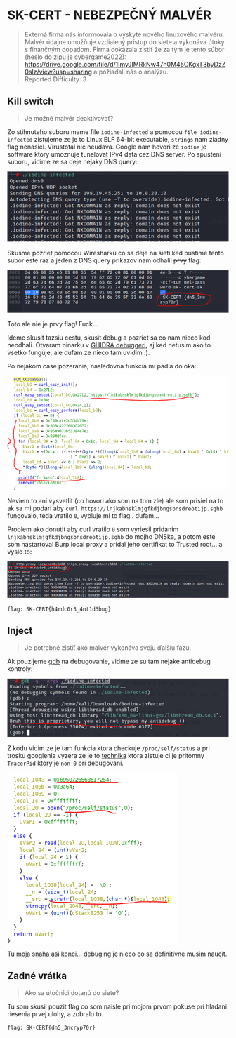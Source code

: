 # SK-CERT - NEBEZPEČNÝ MALVÉR
>Externá firma nás informovala o výskyte nového linuxového malvéru. Malvér údajne umožňuje vzdialený prístup do siete a vykonáva útoky s finančným dopadom. Firma dokázala zistiť že za tým je tento súbor (heslo do zipu je cybergame2022): https://drive.google.com/file/d/1ImyJIMRkNw47h0M45CKgxT3byDzZ0slz/view?usp=sharing
a požiadali nás o analýzu. <br/>
Reported Difficulty: 3

## Kill switch
> Je možné malvér deaktivovať?

Zo stihnuteho suboru mame file `iodine-infected` a pomocou `file iodine-infected` zistujeme ze je to Linux ELF 64-bit executable, `strings` nam ziadny flag nenasiel. Virustotal nic neudava.
Google nam hovori ze `iodine` je software ktory umoznuje tunelovat IPv4 data cez DNS server. 
Po spusteni suboru, vidime ze sa deje nejaky DNS query:

![](images/2022-04-15-10-44-35.png)

Skusme pozriet pomocou Wiresharku co sa deje na sieti ked pustime tento subor este raz a jeden z DNS query prikazov nam odhalil ~~prvy~~ flag:

![](images/2022-04-15-10-47-57.png)

Toto ale nie je prvy flag! Fuck... 

Ideme skusit tazsiu cestu, skusit debug a pozriet sa co nam nieco kod neodhali. Otvaram binarku v [GHIDRA debuggeri](https://ghidra-sre.org/), aj ked netusim ako to vsetko funguje, ale dufam ze nieco tam uvidim :).

Po nejakom case pozerania, nasledovna funkcia mi padla do oka:

![](images/2022-04-17-18-33-19.png)

Neviem to ani vysvetlit (co hovori ako som na tom zle) ale som prisiel na to ak sa mi podari aby `curl https://lnjkabnsklmjgfkdjbngsbnsdreotijp.sghb` fungovalo, teda vratilo `0`, vypluje mi to flag.. dufam...

Problem ako donutit aby curl vratilo `0` som vyriesil pridanim `lnjkabnsklmjgfkdjbngsbnsdreotijp.sghb` do mojho DNSka, a potom este som nastartoval Burp local proxy a pridal jeho certifikat to Trusted root... a vyslo to:

![](images/2022-04-17-18-36-43.png)

```
flag: SK-CERT{h4rdc0r3_4nt1d3bug}
```

## Inject
>Je potrebné zistiť ako malvér vykonáva svoju ďalšiu fázu.

Ak pouzijeme [gdb](https://man7.org/linux/man-pages/man1/gdb.1.html) na debugovanie, vidme ze su tam nejake antidebug kontroly:

![](images/2022-04-18-15-05-39.png)

Z kodu vidim ze je tam funkcia ktora checkuje `/proc/self/status` a pri trosku googlenia vyzera ze je to [technika](https://programmer.ink/think/linux-anti-debugging-notes.html) ktora zistuje ci je pritomny `TracerPid` ktory je `non-0` pri debugovani.

![](images/2022-04-18-16-17-53.png)

Tu moja snaha asi konci... debuging je nieco co sa definitivne musim naucit. 

## Zadné vrátka	
>Ako sa útočníci dotanú do siete?

Tu som skusil pouzit flag co som naisle pri mojom prvom pokuse pri hladani riesenia prvej ulohy, a zobralo to.

```
flag: SK-CERT{dn5_3ncryp70r}
```